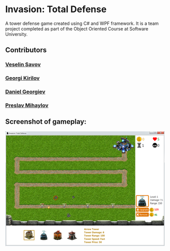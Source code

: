 # Invasion: Total Defense
A tower defense game created using C# and WPF framework.
It is a team project completed as part of the Object Oriented Course at Software University.

## Contributors  
### [Veselin Savov](https://github.com/vsavov1)  
### [Georgi Kirilov](https://github.com/gkkirilov)  
### [Daniel Georgiev](https://github.com/Daniel-Georgiev)  
### [Preslav Mihaylov](https://github.com/PreslavMihaylov)  

## Screenshot of gameplay:

![Invasion: Total Defense GamePlay](https://github.com/PreslavMihaylov/Invasion-TotalDefense/blob/master/ingame-screenshot.png)
